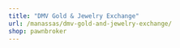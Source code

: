 ```yaml
---
title: "DMV Gold & Jewelry Exchange"
url: /manassas/dmv-gold-and-jewelry-exchange/
shop: pawnbroker
---
```

